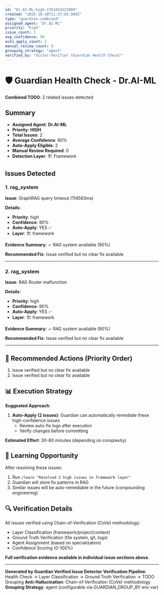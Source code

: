 ```yaml
---
id: "Dr.AI-ML-high-1761824223909"
created: "2025-10-30T11:37:03.909Z"
type: "guardian-combined"
assigned_agent: "Dr.AI-ML"
priority: "high"
issue_count: 2
avg_confidence: 90
auto_apply_count: 2
manual_review_count: 0
grouping_strategy: "agent"
verified_by: "Victor-Verifier (Guardian Health Check)"
---
```


# 🛡️ Guardian Health Check - Dr.AI-ML

**Combined TODO**: 2 related issues detected

## Summary

- **Assigned Agent**: **Dr.AI-ML**
- **Priority**: **HIGH**
- **Total Issues**: 2
- **Average Confidence**: 90%
- **Auto-Apply Eligible**: 2
- **Manual Review Required**: 0
- **Detection Layer**: 🏗️ Framework

## Issues Detected

### 1. rag_system

**Issue**: GraphRAG query timeout (114583ms)

**Details**:
- **Priority**: high
- **Confidence**: 90%
- **Auto-Apply**: YES ✅
- **Layer**: 🏗️ framework

**Evidence Summary**: ✓ RAG system available (90%)

**Recommended Fix**: Issue verified but no clear fix available

---

### 2. rag_system

**Issue**: RAG Router malfunction

**Details**:
- **Priority**: high
- **Confidence**: 90%
- **Auto-Apply**: YES ✅
- **Layer**: 🏗️ framework

**Evidence Summary**: ✓ RAG system available (90%)

**Recommended Fix**: Issue verified but no clear fix available

---

## 🎯 Recommended Actions (Priority Order)

1. Issue verified but no clear fix available
2. Issue verified but no clear fix available

## 📊 Execution Strategy

**Suggested Approach**:

1. **Auto-Apply (2 issues)**: Guardian can automatically remediate these high-confidence issues
   - Review auto-fix logs after execution
   - Verify changes before committing


**Estimated Effort**: 30-60 minutes (depending on complexity)

## 🧠 Learning Opportunity

After resolving these issues:
1. Run `/learn "Resolved 2 high issues in framework layer"`
2. Guardian will store fix patterns in RAG
3. Similar issues will be auto-remediable in the future (compounding engineering)

## 🔍 Verification Details

All issues verified using Chain-of-Verification (CoVe) methodology:
- Layer Classification (framework/project/context)
- Ground Truth Verification (file system, git, logs)
- Agent Assignment (based on specialization)
- Confidence Scoring (0-100%)

**Full verification evidence available in individual issue sections above.**

---

**Generated by Guardian Verified Issue Detector**
**Verification Pipeline**: Health Check → Layer Classification → Ground Truth Verification → TODO Grouping
**Anti-Hallucination**: Chain-of-Verification (CoVe) methodology
**Grouping Strategy**: agent (configurable via GUARDIAN_GROUP_BY env var)
